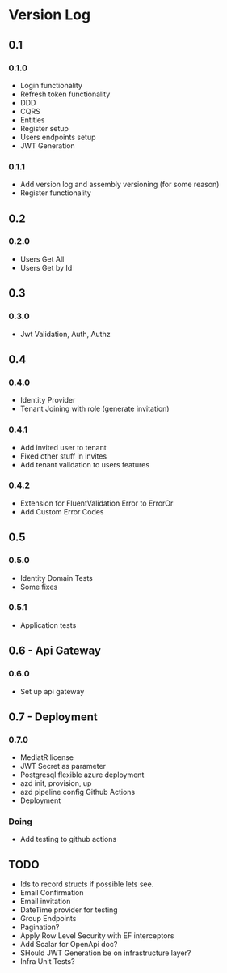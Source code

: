 # Version Log

## 0.1

### 0.1.0
- Login functionality
- Refresh token functionality
- DDD
- CQRS
- Entities
- Register setup
- Users endpoints setup
- JWT Generation

### 0.1.1

- Add version log and assembly versioning (for some reason)
- Register functionality

## 0.2

### 0.2.0

- Users Get All
- Users Get by Id

## 0.3

### 0.3.0

- Jwt Validation, Auth, Authz

## 0.4

### 0.4.0

- Identity Provider
- Tenant Joining with role (generate invitation)

### 0.4.1

- Add invited user to tenant
- Fixed other stuff in invites
- Add tenant validation to users features

### 0.4.2

- Extension for FluentValidation Error to ErrorOr
- Add Custom Error Codes

## 0.5

### 0.5.0

- Identity Domain Tests
- Some fixes

### 0.5.1

- Application tests

## 0.6 - Api Gateway

### 0.6.0

- Set up api gateway

## 0.7 - Deployment

### 0.7.0

- MediatR license
- JWT Secret as parameter
- Postgresql flexible azure deployment
- azd init, provision, up
- azd pipeline config Github Actions
- Deployment

### Doing

- Add testing to github actions

## TODO

- Ids to record structs if possible lets see.
- Email Confirmation
- Email invitation
- DateTime provider for testing
- Group Endpoints
- Pagination?
- Apply Row Level Security with EF interceptors
- Add Scalar for OpenApi doc?
- SHould JWT Generation be on infrastructure layer?
- Infra Unit Tests?